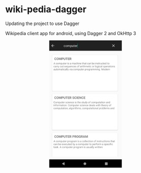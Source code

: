 # wiki-pedia-dagger
Updating the project to use Dagger

 Wikipedia client app for android, using Dagger 2 and OkHttp 3

<p align="center"><img src="screenshots/homepage.png" height="400"></p>
